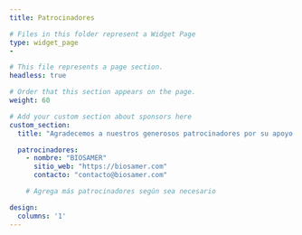 ```yaml
---
title: Patrocinadores

# Files in this folder represent a Widget Page
type: widget_page
-

# This file represents a page section.
headless: true

# Order that this section appears on the page.
weight: 60

# Add your custom section about sponsors here
custom_section:
  title: "Agradecemos a nuestros generosos patrocinadores por su apoyo."

  patrocinadores:
    - nombre: "BIOSAMER"
      sitio_web: "https://biosamer.com"
      contacto: "contacto@biosamer.com"

    # Agrega más patrocinadores según sea necesario

design:
  columns: '1'
---
```


